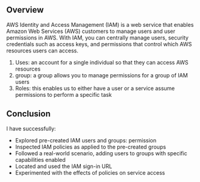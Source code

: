 ## Overview

AWS Identity and Access Management (IAM) is a web service that enables Amazon Web Services (AWS) customers to manage users and user permissions in AWS. With IAM, you can centrally manage users, security credentials such as access keys, and permissions that control which AWS resources users can access.

 1. Uses: an account for a single individual so that they can access AWS resources
 2. group: a group allows you to manage permissions for a group of IAM users
 3. Roles: this enables us to either have a user or a service assume permissions to perform a specific task

## Conclusion

I have successfully:
- Explored pre-created IAM users and groups: permission
- Inspected IAM policies as applied to the pre-created groups
- Followed a real-world scenario, adding users to groups with specific capabilities enabled
- Located and used the IAM sign-in URL
- Experimented with the effects of policies on service access
